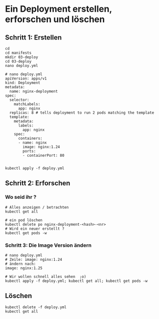 # Ein Deployment erstellen, erforschen und löschen 

## Schritt 1: Erstellen
```
cd
cd manifests
mkdir 03-deploy
cd 03-deploy 
nano deploy.yml 
```

```
# nano deploy.yml 
apiVersion: apps/v1
kind: Deployment
metadata:
  name: nginx-deployment
spec:
  selector:
    matchLabels:
      app: nginx
  replicas: 8 # tells deployment to run 2 pods matching the template
  template:
    metadata:
      labels:
        app: nginx
    spec:
      containers:
      - name: nginx
        image: nginx:1.24
        ports:
        - containerPort: 80
        
```

```
kubectl apply -f deploy.yml 
```

## Schritt 2: Erforschen 

### Wo seid ihr ? 

```
# Alles anzeigen / betrachten
kubectl get all
```

```
# ein pod löschen
kubectl delete po nginx-deployment-<hash>-<nr>
# Wird ein neuer erstellt ?
kubectl get pods -w
```

### Schritt 3: Die Image Version ändern 

```
# nano deploy.yml
# Zeile: image: nginx:1.24
# ändern nach:
image: nginx:1.25
```

```
# Wir wollen schnell alles sehen  ;o) 
kubectl apply -f deploy.yml; kubectl get all; kubectl get pods -w 
```

## Löschen 

```
kubectl delete -f deploy.yml
kubectl get all
```
